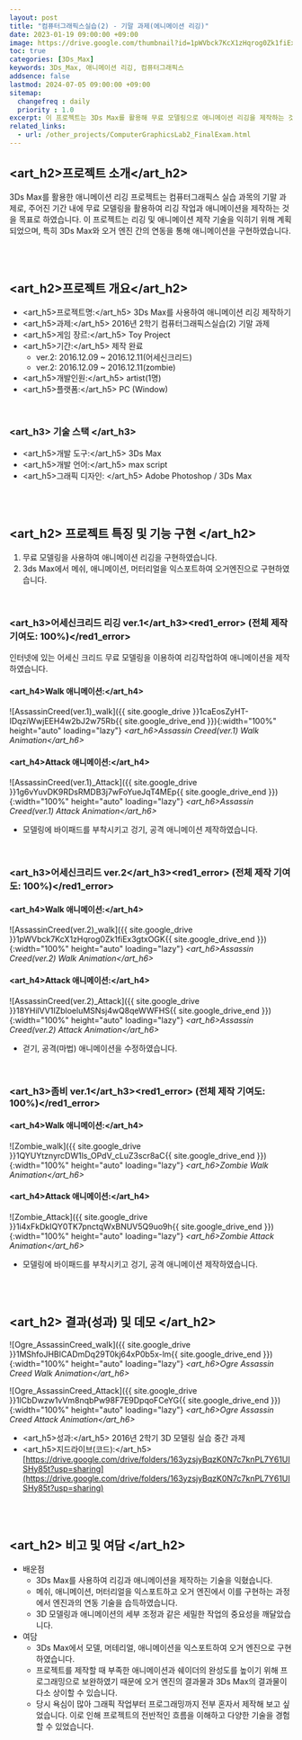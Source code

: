 ```yaml
---
layout: post
title: "컴퓨터그래픽스실습(2) - 기말 과제(에니메이션 리깅)"
date: 2023-01-19 09:00:00 +09:00
image: https://drive.google.com/thumbnail?id=1pWVbck7KcX1zHqrog0Zk1fiEx3gtxOGK
toc: true
categories: [3Ds_Max]
keywords: 3Ds_Max, 애니메이션 리깅, 컴퓨터그래픽스
addsence: false
lastmod: 2024-07-05 09:00:00 +09:00
sitemap:
  changefreq : daily
  priority : 1.0
excerpt: 이 프로젝트는 3Ds Max를 활용해 무료 모델링으로 애니메이션 리깅을 제작하는 것을 목표로 하였으며, 컴퓨터그래픽스 실습 과목의 기말 과제로 수행되었습니다.
related_links:
  - url: /other_projects/ComputerGraphicsLab2_FinalExam.html
---
```


## <art_h2>프로젝트 소개</art_h2>

3Ds Max를 활용한 애니메이션 리깅 프로젝트는 컴퓨터그래픽스 실습 과목의 기말 과제로, 주어진 기간 내에 무료 모델링을 활용하여 리깅 작업과 애니메이션을 제작하는 것을 목표로 하였습니다. 이 프로젝트는 리깅 및 애니메이션 제작 기술을 익히기 위해 계획되었으며, 특히 3Ds Max와 오거 엔진 간의 연동을 통해 애니메이션을 구현하였습니다.

<br>
<br>

## <art_h2>프로젝트 개요</art_h2>

- <span><art_h5>프로젝트명:</art_h5> 3Ds Max를 사용하여 애니메이션 리깅 제작하기</span>
- <span><art_h5>과제:</art_h5> 2016년 2학기 컴퓨터그래픽스실습(2) 기말 과제</span>
- <span><art_h5>게임 장르:</art_h5> Toy Project</span>
- <span><art_h5>기간:</art_h5> 제작 완료</span>
    - ver.2: 2016.12.09 ~ 2016.12.11(어세신크리드)
    - ver.2: 2016.12.09 ~ 2016.12.11(zombie)
- <span><art_h5>개발인원:</art_h5> artist(1명)</span>
- <span><art_h5>플랫폼:</art_h5> PC (Window)</span>

<br>

### <art_h3> 기술 스택 </art_h3>

- <span><art_h5>개발 도구:</art_h5> 3Ds Max  </span>
- <span><art_h5>개발 언어:</art_h5> max script  </span>
- <span><art_h5>그래픽 디자인: </art_h5> Adobe Photoshop / 3Ds Max</span>

<br>
<br>

## <art_h2> 프로젝트 특징 및 기능 구현 </art_h2>

1. 무료 모델링을 사용하여 애니메이션 리깅을 구현하였습니다.
2. 3ds Max에서 메쉬, 애니메이션, 머터리얼을 익스포트하여 오거엔진으로 구현하였습니다.

<br>

### <art_h3>어세신크리드 리깅 ver.1</art_h3><red1_error> (전체 제작 기여도: 100%)</red1_error>

인터넷에 있는 어세신 크리드 무료 모델링을 이용하여 리깅작업하여 애니메이션을 제작하였습니다.

#### **<art_h4>Walk 애니메이션:</art_h4>**

![AssassinCreed(ver.1)_walk]({{ site.google_drive }}1caEosZyHT-IDqziWwjEEH4w2bJ2w75Rb{{ site.google_drive_end }}){:width="100%" height="auto" loading="lazy"}
*<art_h6>Assassin Creed(ver.1) Walk Animation</art_h6>*  

#### **<art_h4>Attack 애니메이션:</art_h4>**

![AssassinCreed(ver.1)_Attack]({{ site.google_drive }}1g6vYuvDK9RDsRMDB3j7wFoYueJqT4MEp{{ site.google_drive_end }}){:width="100%" height="auto" loading="lazy"}
*<art_h6>Assassin Creed(ver.1) Attack Animation</art_h6>*  

- 모델링에 바이패드를 부착시키고 겅기, 공격 애니메이션 제작하였습니다.


<br>

### <art_h3>어세신크리드 ver.2</art_h3><red1_error> (전체 제작 기여도: 100%)</red1_error>

#### **<art_h4>Walk 애니메이션:</art_h4>**

![AssassinCreed(ver.2)_walk]({{ site.google_drive }}1pWVbck7KcX1zHqrog0Zk1fiEx3gtxOGK{{ site.google_drive_end }}){:width="100%" height="auto" loading="lazy"}
*<art_h6>Assassin Creed(ver.2) Walk Animation</art_h6>*  

#### **<art_h4>Attack 애니메이션:</art_h4>**

![AssassinCreed(ver.2)_Attack]({{ site.google_drive }}18YHilVV1IZbloeluMSNsj4wQ8qeWWFHS{{ site.google_drive_end }}){:width="100%" height="auto" loading="lazy"}
*<art_h6>Assassin Creed(ver.2) Attack Animation</art_h6>*  

- 걷기, 공격(마법) 애니메이션을 수정하였습니다.


<br>

### <art_h3>좀비 ver.1</art_h3><red1_error> (전체 제작 기여도: 100%)</red1_error>

#### **<art_h4>Walk 애니메이션:</art_h4>**

![Zombie_walk]({{ site.google_drive }}1QYUYtznyrcDW1ls_OPdV_cLuZ3scr8aC{{ site.google_drive_end }}){:width="100%" height="auto" loading="lazy"}
*<art_h6>Zombie Walk Animation</art_h6>*  

#### **<art_h4>Attack 애니메이션:</art_h4>**

![Zombie_Attack]({{ site.google_drive }}1i4xFkDkIQY0TK7pnctqWxBNUV5Q9uo9h{{ site.google_drive_end }}){:width="100%" height="auto" loading="lazy"}
*<art_h6>Zombie Attack Animation</art_h6>*  

- 모델링에 바이패드를 부착시키고 겅기, 공격 애니메이션 제작하였습니다.


<br>
<br>

## <art_h2> 결과(성과) 및 데모 </art_h2>

![Ogre_AssassinCreed_walk]({{ site.google_drive }}1MShfoJHBICADmDq29T0kj64xP0b5x-lm{{ site.google_drive_end }}){:width="100%" height="auto" loading="lazy"}
*<art_h6>Ogre Assassin Creed Walk Animation</art_h6>*  

![Ogre_AssassinCreed_Attack]({{ site.google_drive }}1lCbDwzw1vVm8nqbPw98F7E9DpqoFCeYG{{ site.google_drive_end }}){:width="100%" height="auto" loading="lazy"}
*<art_h6>Ogre Assassin Creed Attack Animation</art_h6>*

- <span><art_h5>성과:</art_h5> 2016년 2학기 3D 모델링 실습 중간 과제 </span>
- <span><art_h5>지드라이브(코드):</art_h5> [https://drive.google.com/drive/folders/163yzsjyBqzK0N7c7knPL7Y61UISHy85t?usp=sharing](https://drive.google.com/drive/folders/163yzsjyBqzK0N7c7knPL7Y61UISHy85t?usp=sharing)</span>

<br>
<br>

## <art_h2> 비고 및 여담 </art_h2>

- 배운점 
    - 3Ds Max를 사용하여 리깅과 애니메이션을 제작하는 기술을 익혔습니다.
    - 메쉬, 애니메이션, 머터리얼을 익스포트하고 오거 엔진에서 이를 구현하는 과정에서 엔진과의 연동 기술을 습득하였습니다.
    - 3D 모델링과 애니메이션의 세부 조정과 같은 세밀한 작업의 중요성을 깨달았습니다.
- 여담
    - 3Ds Max에서 모델, 머테리얼, 애니메이션을 익스포트하여 오거 엔진으로 구현하였습니다.
    - 프로젝트를 제작할 때 부족한 애니메이션과 쉐이더의 완성도를 높이기 위해 프로그래밍으로 보완하였기 때문에 오거 엔진의 결과물과 3Ds Max의 결과물이 다소 상이할 수 있습니다.
    - 당시 욕심이 많아 그래픽 작업부터 프로그래밍까지 전부 혼자서 제작해 보고 싶었습니다. 이로 인해 프로젝트의 전반적인 흐름을 이해하고 다양한 기술을 경험할 수 있었습니다.
